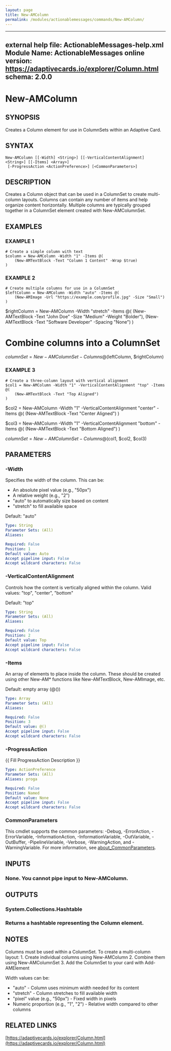 ```yaml
---
layout: page
title: New-AMColumn
permalink: /modules/actionablemessages/commands/New-AMColumn/
---
```


---
external help file: ActionableMessages-help.xml
Module Name: ActionableMessages
online version: https://adaptivecards.io/explorer/Column.html
schema: 2.0.0
---

# New-AMColumn

## SYNOPSIS
Creates a Column element for use in ColumnSets within an Adaptive Card.

## SYNTAX

```
New-AMColumn [[-Width] <String>] [[-VerticalContentAlignment] <String>] [[-Items] <Array>]
 [-ProgressAction <ActionPreference>] [<CommonParameters>]
```

## DESCRIPTION
Creates a Column object that can be used in a ColumnSet to create multi-column layouts.
Columns can contain any number of items and help organize content horizontally.
Multiple columns are typically grouped together in a ColumnSet element created with
New-AMColumnSet.

## EXAMPLES

### EXAMPLE 1
```
# Create a simple column with text
$column = New-AMColumn -Width "1" -Items @(
    (New-AMTextBlock -Text "Column 1 Content" -Wrap $true)
)
```

### EXAMPLE 2
```
# Create multiple columns for use in a ColumnSet
$leftColumn = New-AMColumn -Width "auto" -Items @(
    (New-AMImage -Url "https://example.com/profile.jpg" -Size "Small")
)
```

$rightColumn = New-AMColumn -Width "stretch" -Items @(
    (New-AMTextBlock -Text "John Doe" -Size "Medium" -Weight "Bolder"),
    (New-AMTextBlock -Text "Software Developer" -Spacing "None")
)

# Combine columns into a ColumnSet
$columnSet = New-AMColumnSet -Columns @($leftColumn, $rightColumn)

### EXAMPLE 3
```
# Create a three-column layout with vertical alignment
$col1 = New-AMColumn -Width "1" -VerticalContentAlignment "top" -Items @(
    (New-AMTextBlock -Text "Top Aligned")
)
```

$col2 = New-AMColumn -Width "1" -VerticalContentAlignment "center" -Items @(
    (New-AMTextBlock -Text "Center Aligned")
)

$col3 = New-AMColumn -Width "1" -VerticalContentAlignment "bottom" -Items @(
    (New-AMTextBlock -Text "Bottom Aligned")
)

$columnSet = New-AMColumnSet -Columns @($col1, $col2, $col3)

## PARAMETERS

### -Width
Specifies the width of the column.
This can be:
- An absolute pixel value (e.g., "50px")
- A relative weight (e.g., "2")
- "auto" to automatically size based on content
- "stretch" to fill available space

Default: "auto"

```yaml
Type: String
Parameter Sets: (All)
Aliases:

Required: False
Position: 1
Default value: Auto
Accept pipeline input: False
Accept wildcard characters: False
```

### -VerticalContentAlignment
Controls how the content is vertically aligned within the column.
Valid values: "top", "center", "bottom"

Default: "top"

```yaml
Type: String
Parameter Sets: (All)
Aliases:

Required: False
Position: 2
Default value: Top
Accept pipeline input: False
Accept wildcard characters: False
```

### -Items
An array of elements to place inside the column.
These should be created using
other New-AM* functions like New-AMTextBlock, New-AMImage, etc.

Default: empty array (@())

```yaml
Type: Array
Parameter Sets: (All)
Aliases:

Required: False
Position: 3
Default value: @()
Accept pipeline input: False
Accept wildcard characters: False
```

### -ProgressAction
{{ Fill ProgressAction Description }}

```yaml
Type: ActionPreference
Parameter Sets: (All)
Aliases: proga

Required: False
Position: Named
Default value: None
Accept pipeline input: False
Accept wildcard characters: False
```

### CommonParameters
This cmdlet supports the common parameters: -Debug, -ErrorAction, -ErrorVariable, -InformationAction, -InformationVariable, -OutVariable, -OutBuffer, -PipelineVariable, -Verbose, -WarningAction, and -WarningVariable. For more information, see [about_CommonParameters](http://go.microsoft.com/fwlink/?LinkID=113216).

## INPUTS

### None. You cannot pipe input to New-AMColumn.
## OUTPUTS

### System.Collections.Hashtable
### Returns a hashtable representing the Column element.
## NOTES
Columns must be used within a ColumnSet.
To create a multi-column layout:
1.
Create individual columns using New-AMColumn
2.
Combine them using New-AMColumnSet
3.
Add the ColumnSet to your card with Add-AMElement

Width values can be:
- "auto" - Column uses minimum width needed for its content
- "stretch" - Column stretches to fill available width
- "pixel" value (e.g., "50px") - Fixed width in pixels
- Numeric proportion (e.g., "1", "2") - Relative width compared to other columns

## RELATED LINKS

[https://adaptivecards.io/explorer/Column.html](https://adaptivecards.io/explorer/Column.html)


